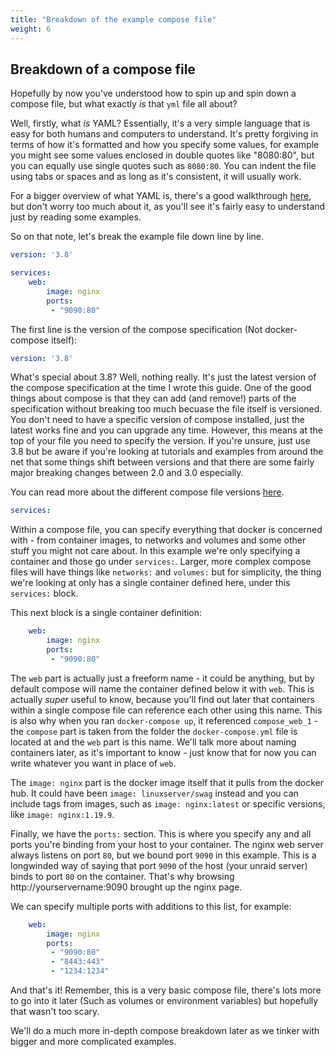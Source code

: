 ```yaml
---
title: "Breakdown of the example compose file"
weight: 6
---
```


## Breakdown of a compose file

Hopefully by now you've understood how to spin up and spin down a compose file, but what exactly _is_ that `yml` file all about?

Well, firstly, what _is_ YAML? Essentially, it's a very simple language that is easy for both humans and computers to understand. It's pretty forgiving in terms of how it's formatted and how you specify some values, for example you might see some values enclosed in double quotes like "8080:80", but you can equally use single quotes such as `8080:80`. You can indent the file using tabs or spaces and as long as it's consistent, it will usually work. 

For a bigger overview of what YAML is, there's a good walkthrough [here](https://www.cloudbees.com/blog/yaml-tutorial-everything-you-need-get-started/), but don't worry too much about it, as you'll see it's fairly easy to understand just by reading some examples.

So on that note, let's break the example file down line by line.

```yaml
version: '3.8'

services:
    web:
        image: nginx
        ports:
         - "9090:80"
```

The first line is the version of the compose specification (Not docker-compose itself):

```yaml
version: '3.8'
```

What's special about 3.8? Well, nothing really. It's just the latest version of the compose specification at the time I wrote this guide. One of the good things about compose is that they can add (and remove!) parts of the specification without breaking too much becuase the file itself is versioned. You don't need to have a specific version of compose installed, just the latest works fine and you can upgrade any time. However, this means at the top of your file you need to specify the version. If you're unsure, just use 3.8 but be aware if you're looking at tutorials and examples from around the net that some things shift between versions and that there are some fairly major breaking changes between 2.0 and 3.0 especially.

You can read more about the different compose file versions [here](https://docs.docker.com/compose/compose-file/compose-versioning/).

```yaml
services:
```

Within a compose file, you can specify everything that docker is concerned with - from container images, to networks and volumes and some other stuff you might not care about. In this example we're only specifying a container and those go under `services:`. Larger, more complex compose files will have things like `networks:` and `volumes:` but for simplicity, the thing we're looking at only has a single container defined here, under this `services:` block.

This next block is a single container definition:
```yaml
    web:
        image: nginx
        ports:
         - "9090:80"
```

The `web` part is actually just a freeform name - it could be anything, but by default compose will name the container defined below it with `web`. This is actually _super_ useful to know, because you'll find out later that containers within a single compose file can reference each other using this name. This is also why when you ran `docker-compose up`, it referenced `compose_web_1` - the `compose` part is taken from the folder the `docker-compose.yml` file is located at and the `web` part is this name. We'll talk more about naming containers later, as it's important to know - just know that for now you can write whatever you want in place of `web`.

The `image: nginx` part is the docker image itself that it pulls from the docker hub. It could have been `image: linuxserver/swag` instead and you can include tags from images, such as `image: nginx:latest` or specific versions, like `image: nginx:1.19.9`.

Finally, we have the `ports:` section. This is where you specify any and all ports you're binding from your host to your container. The nginx web server always listens on port `80`, but we bound port `9090` in this example. This is a longwinded way of saying that port `9090` of the host (your unraid server) binds to port `80` on the container. That's why browsing http://yourservername:9090 brought up the nginx page.

We can specify multiple ports with additions to this list, for example:

```yaml
    web:
        image: nginx
        ports:
         - "9090:80"
		 - "8443:443"
		 - "1234:1234"
```

And that's it! Remember, this is a very basic compose file, there's lots more to go into it later (Such as volumes or environment variables) but hopefully that wasn't too scary. 

We'll do a much more in-depth compose breakdown later as we tinker with bigger and more complicated examples.
